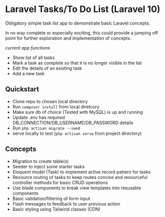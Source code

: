 # Laravel Tasks/To Do List (Laravel 10)

Obligatory simple task list app to demonstrate basic Laravel concepts.  

In no way complete or especially exciting, this could provide a jumping off point for further exploration and implementation of concepts.

*current app functions*
* Show list of all tasks
* Mark a task as complete so that it is no longer visible in the list
* Edit the details of an existing task
* Add a new task

## Quickstart

* Clone repo to chosen local directory
* Run `composer install` from local diretcory
* Make sure db of choice (Tested with MySQL) is up and running
* Update .env has required DB_CONNECTION/DB_USERNAME/DB_PASSWORD details
* Run `php artisan migrate --seed`
* serve locally to test (`php artisan serve` from project directory)

## Concepts
* Migration to create table(s)
* Seeder to inject some starter tasks
* Eloquent model (Task) to implement active record pattern for tasks
* Resource routing of tasks to keep routes concise and resourceful controller methods for basic CRUD operations
* Use blade components to break view templates into resusable components
* Basic validation/filtering of form input
* Flash messages to feedback to user previous action
* Basic styling using Tailwind classes (CDN)